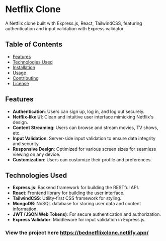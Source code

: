 # Netflix Clone

A Netflix clone built with Express.js, React, TailwindCSS, featuring authentication and input validation with Express validator.

## Table of Contents
- [Features](#features)
- [Technologies Used](#technologies-used)
- [Installation](#installation)
- [Usage](#usage)
- [Contributing](#contributing)
- [License](#license)

## Features

- **Authentication**: Users can sign up, log in, and log out securely.
- **Netflix-like UI**: Clean and intuitive user interface mimicking Netflix's design.
- **Content Streaming**: Users can browse and stream movies, TV shows, etc.
- **Input Validation**: Server-side input validation to ensure data integrity and security.
- **Responsive Design**: Optimized for various screen sizes for seamless viewing on any device.
- **Customization**: Users can customize their profile and preferences.

## Technologies Used

- **Express.js**: Backend framework for building the RESTful API.
- **React**: Frontend library for building the user interface.
- **TailwindCSS**: Utility-first CSS framework for styling.
- **MongoDB**: NoSQL database for storing user data and content information.
- **JWT (JSON Web Tokens)**: For secure authentication and authorization.
- **Express Validator**: Middleware for input validation in Express.js.

### View the project here https://bednetflixclone.netlify.app/
